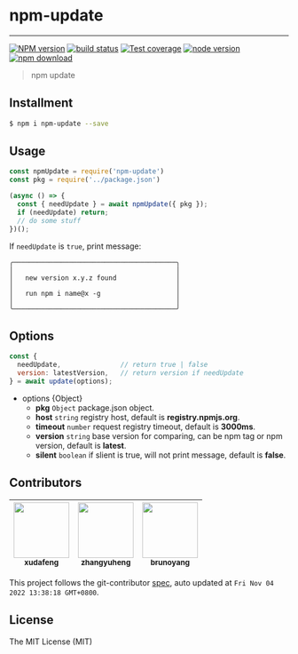 # npm-update

---

[![NPM version][npm-image]][npm-url]
[![build status][travis-image]][travis-url]
[![Test coverage][codecov-image]][codecov-url]
[![node version][node-image]][node-url]
[![npm download][download-image]][download-url]

[npm-image]: https://img.shields.io/npm/v/npm-update.svg
[npm-url]: https://npmjs.org/package/npm-update
[travis-image]: https://img.shields.io/travis/xudafeng/npm-update.svg
[travis-url]: https://travis-ci.org/xudafeng/npm-update
[coveralls-image]: https://img.shields.io/coveralls/xudafeng/npm-update.svg
[coveralls-url]: https://coveralls.io/r/xudafeng/npm-update?branch=master
[codecov-image]: https://img.shields.io/codecov/c/github/xudafeng/npm-update.svg
[codecov-url]: https://codecov.io/gh/xudafeng/npm-update/branch/master
[node-image]: https://img.shields.io/badge/node.js-%3E=_8-green.svg
[node-url]: http://nodejs.org/download/
[download-image]: https://img.shields.io/npm/dm/npm-update.svg
[download-url]: https://npmjs.org/package/npm-update

> npm update

## Installment

```bash
$ npm i npm-update --save
```

## Usage

```javascript
const npmUpdate = require('npm-update')
const pkg = require('../package.json')

(async () => {
  const { needUpdate } = await npmUpdate({ pkg });
  if (needUpdate) return;
  // do some stuff
})();
```

If `needUpdate` is `true`, print message:

```
╭─────────────────────────────────────────╮
│                                         │
│   new version x.y.z found               │
│                                         │
│   run npm i name@x -g                   │
│                                         │
╰─────────────────────────────────────────╯
```

## Options

```javascript
const {
  needUpdate,               // return true | false
  version: latestVersion,   // return version if needUpdate
} = await update(options);
```

- options {Object}
  - **pkg** `Object` package.json object.
  - **host** `string` registry host, default is **registry.npmjs.org**.
  - **timeout** `number` request registry timeout, default is **3000ms**.
  - **version** `string` base version for comparing, can be npm tag or npm version, default is **latest**.
  - **silent** `boolean` if slient is true, will not print message, default is **false**.

<!-- GITCONTRIBUTOR_START -->

## Contributors

|[<img src="https://avatars.githubusercontent.com/u/1011681?v=4" width="100px;"/><br/><sub><b>xudafeng</b></sub>](https://github.com/xudafeng)<br/>|[<img src="https://avatars.githubusercontent.com/u/2139038?v=4" width="100px;"/><br/><sub><b>zhangyuheng</b></sub>](https://github.com/zhangyuheng)<br/>|[<img src="https://avatars.githubusercontent.com/u/5086369?v=4" width="100px;"/><br/><sub><b>brunoyang</b></sub>](https://github.com/brunoyang)<br/>|
| :---: | :---: | :---: |


This project follows the git-contributor [spec](https://github.com/xudafeng/git-contributor), auto updated at `Fri Nov 04 2022 13:38:18 GMT+0800`.

<!-- GITCONTRIBUTOR_END -->

## License

The MIT License (MIT)
